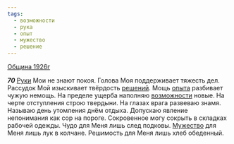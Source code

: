 ```yaml
---
tags:
  - возможности
  - рука
  - опыт
  - мужество
  - решение
---
```


[Община 1926г](https://127.0.0.1:4002/agni/1926)

___70___
[Руки](../../../tags/#рука) Мои не знают покоя. Голова Моя поддерживает тяжесть дел. Рассудок Мой изыскивает твёрдость [решений](../../../tags/#решение). Мощь [опыта](../../../tags/#опыт) разбивает чужую немощь. На пределе ущерба наполняю [возможности](../../../tags/#возможности) новые. На черте отступления строю твердыни. На глазах врага развеваю знамя. Называю день утомления днём отдыха. Допускаю явление непонимания как сор на пороге. Сокровенное могу сокрыть в складках рабочей одежды. Чудо для Меня лишь след подковы. [Мужество](../../../tags/#мужество) для Меня лишь лук в колчане. Решимость для Меня лишь хлеб обеденный.   

